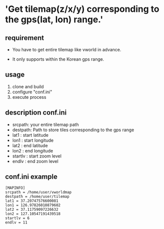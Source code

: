 # 'Get tilemap(z/x/y) corresponding to the gps(lat, lon) range.'

## requirement
 * You have to get entire tilemap like vworld in advance.

 * It only supports within the Korean gps range.

## usage 
1. clone and build
2. configure "conf.ini"
3. execute process

## description conf.ini
 * srcpath: your entire tilemap path 
 * destpath: Path to store tiles corresponding to the gps range
 * lat1 : start latitude
 * lon1 : start longitude
 * lat2 : end latitude
 * lon2 : end longitude
 * startlv : start zoom level
 * endlv : end zoom level

 ## conf.ini example
 ```
[MAPINFO]
srcpath = /home/user/vworldmap
destpath = /home/user/tilemap
lat1 = 37.20747576600081
lon1 = 126.97826010879602
lat2 = 37.11759097226632
lon2 = 127.10547191439518
startlv = 6
endlv = 11
 ```